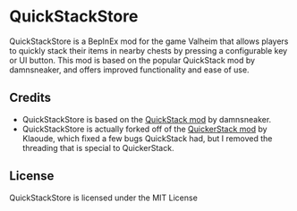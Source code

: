 # QuickStackStore

QuickStackStore is a BepInEx mod for the game Valheim that allows players to quickly stack their items in nearby chests by pressing a configurable key or UI button. This mod is based on the popular QuickStack mod by damnsneaker, and offers improved functionality and ease of use.

## Credits

- QuickStackStore is based on the [QuickStack mod](https://www.nexusmods.com/valheim/mods/23) by damnsneaker.
- QuickStackStore is actually forked off of the [QuickerStack mod](https://github.com/klaoude/QuickerStack) by Klaoude, which fixed a few bugs QuickStack had, but I removed the threading that is special to QuickerStack.

## License

QuickStackStore is licensed under the MIT License
